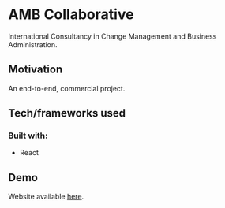 # AMB Collaborative

International Consultancy in Change Management and Business Administration.

## Motivation

An end-to-end, commercial project. 

## Tech/frameworks used

### Built with:
- React

## Demo

Website available [here](http://www.ambcollaborative.com).
